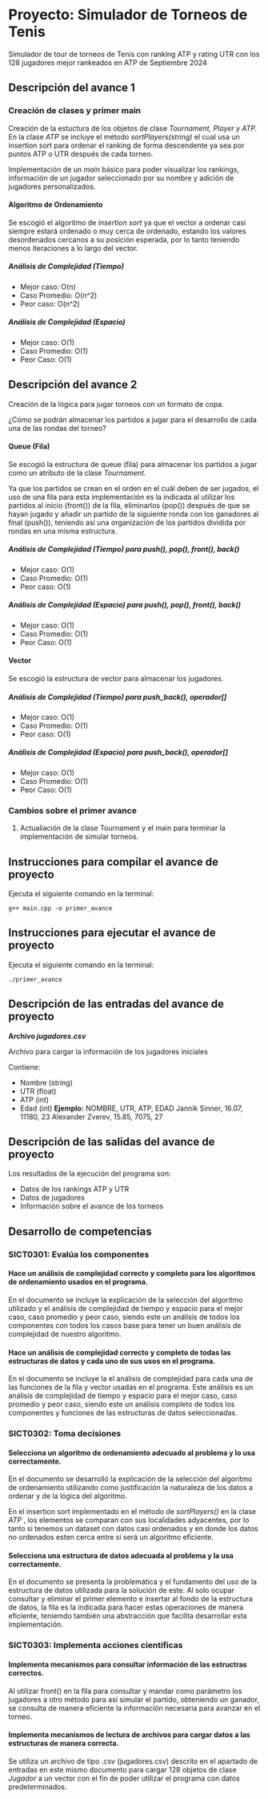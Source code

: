 # Proyecto: Simulador de Torneos de Tenis

Simulador de tour de torneos de Tenis con ranking ATP y rating UTR con los 128 jugadores mejor rankeados en ATP de Septiembre 2024

## Descripción del avance 1

### Creación de clases y primer main

Creación de la estuctura de los objetos de clase *Tournament, Player y ATP.* En la clase *ATP* se incluye el método *sortPlayers(string)* el cual usa un insertion sort para ordenar el ranking de forma descendente ya sea por puntos ATP o UTR después de cada torneo.

Implementación de un *main* básico para poder visualizar los rankings, información de un jugador seleccionado por su nombre y adición de jugadores personalizados.

#### Algoritmo de Ordenamiento

Se escogió el algoritmo de *insertion sort* ya que el vector a ordenar casi siempre estará ordenado o muy cerca de ordenado, estando los valores desordenados cercanos a su posición esperada, por lo tanto teniendo menos iteraciones a lo largo del vector.

##### Análisis de Complejidad (Tiempo)

* Mejor caso: O(n)
* Caso Promedio: O(n^2)
* Peor caso: O(n^2)

##### Análisis de Complejidad (Espacio)

* Mejor caso: O(1)
* Caso Promedio: O(1)
* Peor Caso: O(1)

## Descripción del avance 2

Creación de la lógica para jugar torneos con un formato de copa.

¿Cómo se podrán almacenar los partidos a jugar para el desarrollo de cada una de las rondas del torneo?

#### Queue (Fila)

Se escogió la estructura de queue (fila) para almacenar los partidos a jugar como un atributo de la clase *Tournament.*

Ya que los partidos se crean en el orden en el cuál deben de ser jugados, el uso de una fila para esta implementación es la indicada al utilizar los partidos al inicio (front()) de la fila, eliminarlos (pop()) después de que se hayan jugado y añadir un partido de la siguiente ronda con los ganadores al final (push()), teniendo así una organización de los partidos dividida por rondas en una misma estructura.

##### Análisis de Complejidad (Tiempo) para push(), pop(), front(), back()

* Mejor caso: O(1)
* Caso Promedio: O(1)
* Peor caso: O(1)

##### Análisis de Complejidad (Espacio) para push(), pop(), front(), back()

* Mejor caso: O(1)
* Caso Promedio: O(1)
* Peor Caso: O(1)


#### Vector

Se escogió la estructura de vector para almacenar los jugadores.

##### Análisis de Complejidad (Tiempo) para push_back(), operador[]

* Mejor caso: O(1)
* Caso Promedio: O(1)
* Peor caso: O(1)

##### Análisis de Complejidad (Espacio) para push_back(), operador[]

* Mejor caso: O(1)
* Caso Promedio: O(1)
* Peor Caso: O(1)

### Cambios sobre el primer avance

1. Actualiación de la clase Tournament y el main para terminar la implementación de simular torneos.

## Instrucciones para compilar el avance de proyecto

Ejecuta el siguiente comando en la terminal:

`g++ main.cpp -o primer_avance`

## Instrucciones para ejecutar el avance de proyecto

Ejecuta el siguiente comando en la terminal:

`./primer_avance`

## Descripción de las entradas del avance de proyecto

**Archivo *jugadores.csv***

Archivo para cargar la información de los jugadores iniciales

Contiene:

* Nombre (string)
* UTR (float)
* ATP (int)
* Edad (int)
  **Ejemplo:**
  NOMBRE, UTR, ATP, EDAD
  Jannik Sinner, 16.07, 11180, 23
  Alexander Zverev, 15.85, 7075, 27

## Descripción de las salidas del avance de proyecto

Los resultados de la ejecución del programa son:

* Datos de los rankings ATP y UTR
* Datos de jugadores
* Información sobre el avance de los torneos

## Desarrollo de competencias

### SICT0301: Evalúa los componentes

#### Hace un análisis de complejidad correcto y completo para los algoritmos de ordenamiento usados en el programa.

En el documento se incluye la explicación de la selección del algoritmo utilizado y el análisis de complejidad de tiempo y espacio para el mejor caso, caso promedio y peor caso, siendo este un análisis de todos los componentes con todos los casos base para tener un buen análisis de complejidad de nuestro algoritmo.

#### Hace un análisis de complejidad correcto y completo de todas las estructuras de datos y cada uno de sus usos en el programa.

En el documento se incluye la el análisis de complejidad para cada una de las funciones de la fila y  vector usadas en el programa. Este análisis es un análisis de complejidad de tiempo y espacio para el mejor caso, caso promedio y peor caso, siendo este un análisis completo de todos los componentes y funciones de las estructuras de datos seleccionadas.

### SICT0302: Toma decisiones

#### Selecciona un algoritmo de ordenamiento adecuado al problema y lo usa correctamente.

En el documento se desarrolló la explicación de la selección del algoritmo de ordenamiento utilizando como justificación la naturaleza de los datos a ordenar y de la lógica del algoritmo.

En el insertion sort implementado en el método de *sortPlayers()* en la clase  *ATP* , los elementos se comparan con sus localidades adyacentes, por lo tanto si tenemos un dataset con datos casi ordenados y en donde los datos no ordenados esten cerca entre sí será un algoritmo eficiente.

#### Selecciona una estructura de datos adecuada al problema y la usa correctamente.

En el documento se presenta la problemática y el fundamento del uso de la estructura de datos utilizada para la solución de este. Al solo ocupar consultar y eliminar el primer elemento e insertar al fondo de la estructura de datos, la fila es la indicada para hacer estas operaciones de manera eficiente, teniemdo también una abstracción que facilita desarrollar esta implementación.

### SICT0303: Implementa acciones científicas

#### Implementa mecanismos para consultar información de las estructras correctos.

Al utilizar front() en la fila para consultar y mandar como parámetro los jugadores a otro método para así simular el partido, obteniendo un ganador, se consulta de manera eficiente la información necesaria para avanzar en el torneo.

#### Implementa mecanismos de lectura de archivos para cargar datos a las estructuras de manera correcta.

Se utiliza un archivo de tipo .csv (jugadores.csv) descrito en el apartado de entradas en este mismo documento para cargar 128 objetos de clase *Jugador* a un vector con el fin de poder utilizar el programa con datos predeterminados.
